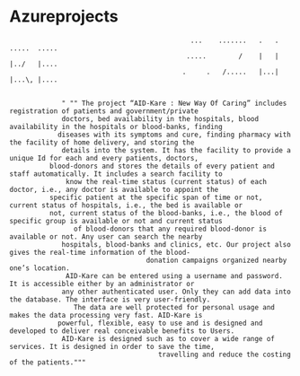 # Azureprojects
                                                 ...    .......   .   .  .....  .....
                                                .....        /    |   |  |../   |....
                                               .     .   /.....   |...|  |...\, |....
                           
                           
                 " "" The project “AID-Kare : New Way Of Caring” includes registration of patients and government/private 
                 doctors, bed availability in the hospitals, blood availability in the hospitals or blood-banks, finding 
                diseases with its symptoms and cure, finding pharmacy with the facility of home delivery, and storing the 
                 details into the system. It has the facility to provide a unique Id for each and every patients, doctors, 
              blood-donors and stores the details of every patient and staff automatically. It includes a search facility to 
                  know the real-time status (current status) of each doctor, i.e., any doctor is available to appoint the 
              specific patient at the specific span of time or not, current status of hospitals, i.e., the bed is available or 
              not, current status of the blood-banks, i.e., the blood of specific group is available or not and current status 
                    of blood-donors that any required blood-donor is available or not. Any user can search the nearby 
                 hospitals, blood-banks and clinics, etc. Our project also gives the real-time information of the blood-
                                      donation campaigns organized nearby one’s location. 
                  AID-Kare can be entered using a username and password. It is accessible either by an administrator or 
                 any other authenticated user. Only they can add data into the database. The interface is very user-friendly. 
                    The data are well protected for personal usage and makes the data processing very fast. AID-Kare is 
                powerful, flexible, easy to use and is designed and developed to deliver real conceivable benefits to Users. 
                 AID-Kare is designed such as to cover a wide range of services. It is designed in order to save the time, 
                                         travelling and reduce the costing of the patients."""
